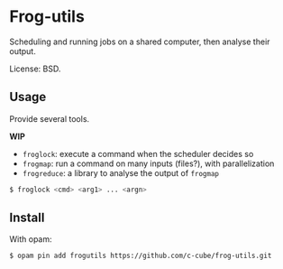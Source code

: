 # Frog-utils

Scheduling and running jobs on a shared computer, then analyse their output.

License: BSD.

## Usage

Provide several tools.

**WIP**

- `froglock`: execute a command when the scheduler decides so
- `frogmap`: run a command on many inputs (files?), with parallelization
- `frogreduce`: a library to analyse the output of `frogmap`



```sh
$ froglock <cmd> <arg1> ... <argn>
```

## Install

With opam:

```sh
$ opam pin add frogutils https://github.com/c-cube/frog-utils.git
```


